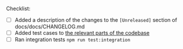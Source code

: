 <!--
delete me and describe your change here, give enough context for a maintainer to understand what and why

See https://anubis.techaro.lol/docs/developer/code-quality for more information
-->

Checklist:

- [ ] Added a description of the changes to the `[Unreleased]` section of docs/docs/CHANGELOG.md
- [ ] Added test cases to [the relevant parts of the codebase](https://anubis.techaro.lol/docs/developer/code-quality)
- [ ] Ran integration tests `npm run test:integration`
